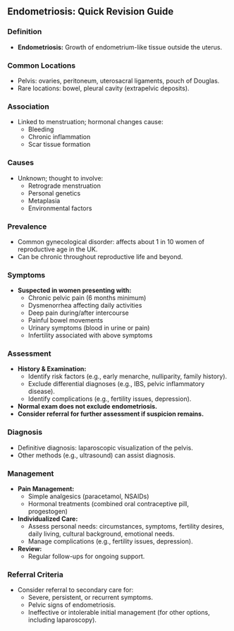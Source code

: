 ## Endometriosis: Quick Revision Guide

### Definition
- **Endometriosis:** Growth of endometrium-like tissue outside the uterus.

### Common Locations
- Pelvis: ovaries, peritoneum, uterosacral ligaments, pouch of Douglas.
- Rare locations: bowel, pleural cavity (extrapelvic deposits).

### Association
- Linked to menstruation; hormonal changes cause:
  - Bleeding
  - Chronic inflammation
  - Scar tissue formation

### Causes
- Unknown; thought to involve:
  - Retrograde menstruation
  - Personal genetics
  - Metaplasia
  - Environmental factors

### Prevalence
- Common gynecological disorder: affects about 1 in 10 women of reproductive age in the UK.
- Can be chronic throughout reproductive life and beyond.

### Symptoms
- **Suspected in women presenting with:**
  - Chronic pelvic pain (6 months minimum)
  - Dysmenorrhea affecting daily activities
  - Deep pain during/after intercourse
  - Painful bowel movements
  - Urinary symptoms (blood in urine or pain)
  - Infertility associated with above symptoms

### Assessment
- **History & Examination:**
  - Identify risk factors (e.g., early menarche, nulliparity, family history).
  - Exclude differential diagnoses (e.g., IBS, pelvic inflammatory disease).
  - Identify complications (e.g., fertility issues, depression).
- **Normal exam does not exclude endometriosis.** 
- **Consider referral for further assessment if suspicion remains.**

### Diagnosis
- Definitive diagnosis: laparoscopic visualization of the pelvis.
- Other methods (e.g., ultrasound) can assist diagnosis.

### Management
- **Pain Management:**
  - Simple analgesics (paracetamol, NSAIDs)
  - Hormonal treatments (combined oral contraceptive pill, progestogen)
- **Individualized Care:**
  - Assess personal needs: circumstances, symptoms, fertility desires, daily living, cultural background, emotional needs.
  - Manage complications (e.g., fertility issues, depression).
- **Review:**
  - Regular follow-ups for ongoing support.

### Referral Criteria
- Consider referral to secondary care for:
  - Severe, persistent, or recurrent symptoms.
  - Pelvic signs of endometriosis.
  - Ineffective or intolerable initial management (for other options, including laparoscopy).